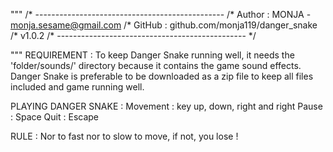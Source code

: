 """
    /* -----------------------------------------------
    /* Author : MONJA  - monja.sesame@gmail.com
    /* GitHub : github.com/monja119/danger_snake
    /* v1.0.2
    /* ----------------------------------------------- */

"""
REQUIREMENT :
    To keep Danger Snake running well, it needs the
    'folder/sounds/' directory because it contains the game
    sound effects. 
    Danger Snake is preferable to be downloaded as a
    zip file to keep all files included and game running well. 

PLAYING DANGER SNAKE : 
    Movement : key up, down, right and right
    Pause : Space
    Quit : Escape

RULE :
    Nor to fast nor to slow to move, if not, you lose !
